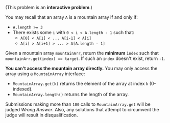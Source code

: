 (This problem is an **interactive problem**.)

You may recall that an array `A` is a mountain array if and only if:

- `A.length >= 3`
- There exists some `i` with `0 < i < A.length - 1` such that:
  + `A[0] < A[1] < ... A[i-1] < A[i]`
  + `A[i] > A[i+1] > ... > A[A.length - 1]`

Given a mountain array `mountainArr`, return the **minimum** `index` such that `mountainArr.get(index) == target`.  If such an `index` doesn't exist, return `-1`.

**You can't access the mountain array directly.**  You may only access the array using a `MountainArray` interface:

- `MountainArray.get(k)` returns the element of the array at index `k` (0-indexed).
- `MountainArray.length()` returns the length of the array.

Submissions making more than `100` calls to `MountainArray.get` will be judged *Wrong Answer*.  Also, any solutions that attempt to circumvent the judge will result in disqualification.